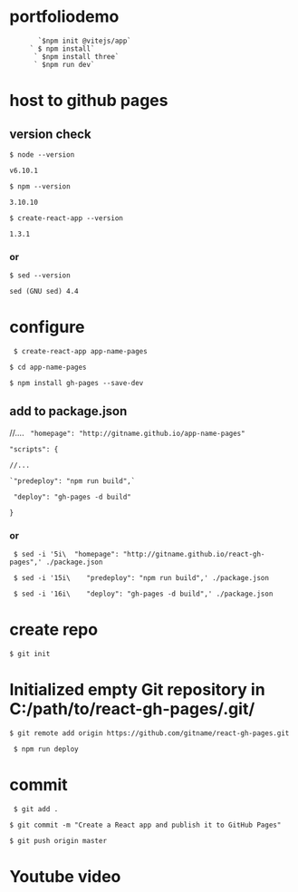 # portfoliodemo



    
           `$npm init @vitejs/app`
         ` $ npm install`
          ` $npm install three`
          ` $npm run dev`
      
# host to github pages

## version check

`$ node --version`

`v6.10.1`

`$ npm --version`

`3.10.10`

`$ create-react-app --version`

`1.3.1`
###  or 
 `$ sed --version`
 
  `sed (GNU sed) 4.4`

 # configure
 ` $ create-react-app app-name-pages`
 
  `$ cd app-name-pages`
  
  `$ npm install gh-pages --save-dev`
 ## add to package.json
  //....
 ` "homepage": "http://gitname.github.io/app-name-pages"`
 
  `"scripts": {`
  
    //...
    
    `"predeploy": "npm run build",`
    
   ` "deploy": "gh-pages -d build"`
   
 `}`
 ### or
 ` $ sed -i '5i\  "homepage": "http://gitname.github.io/react-gh-pages",' ./package.json`
 
 ` $ sed -i '15i\    "predeploy": "npm run build",' ./package.json`
 
 ` $ sed -i '16i\    "deploy": "gh-pages -d build",' ./package.json`
 
 #  create repo 
  `$ git init`
  
 # Initialized empty Git repository in C:/path/to/react-gh-pages/.git/
  `$ git remote add origin https://github.com/gitname/react-gh-pages.git`
  
 ` $ npm run deploy`
 
 # commit 
 ` $ git add .`
 
  `$ git commit -m "Create a React app and publish it to GitHub Pages"`
  
  `$ git push origin master`
  







# Youtube video 






       

